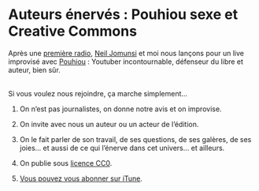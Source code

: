 # Auteurs énervés : Pouhiou sexe et Creative Commons

Après une [première radio](https://tcrouzet.com/2015/02/27/deux-auteurs-enerves-a-la-radio/), [Neil Jomunsi](http://page42.org/) et moi nous lançons pour un live improvisé avec [Pouhiou](http://pouhiou.com/) : Youtuber incontournable, défenseur du libre et auteur, bien sûr.<span id="more-39897"></span>

\
Si vous voulez nous rejoindre, ça marche simplement…

1. On n’est pas journalistes, on donne notre avis et on improvise.

2. On invite avec nous un auteur ou un acteur de l’édition.

3. On le fait parler de son travail, de ses questions, de ses galères, de ses joies… et aussi de ce qui l’énerve dans cet univers… et ailleurs.

4. On publie sous [licence CC0](http://fr.wikipedia.org/wiki/Licence_CC0).

5. [Vous pouvez vous abonner sur iTune](https://itunes.apple.com/fr/podcast/thierry-crouzet/id976965942?l=fr).

<div class="iframe" id="iframe2"></div>